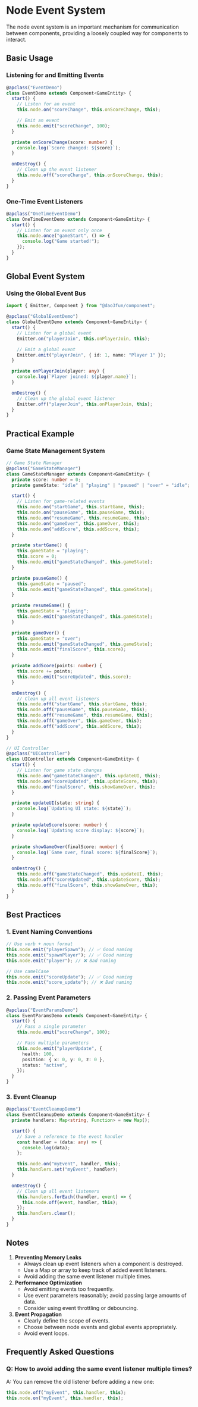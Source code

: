# Node Event System

The node event system is an important mechanism for communication between components, providing a loosely coupled way for components to interact.

## Basic Usage

### Listening for and Emitting Events

```typescript
@apclass("EventDemo")
class EventDemo extends Component<GameEntity> {
  start() {
    // Listen for an event
    this.node.on("scoreChange", this.onScoreChange, this);

    // Emit an event
    this.node.emit("scoreChange", 100);
  }

  private onScoreChange(score: number) {
    console.log(`Score changed: ${score}`);
  }

  onDestroy() {
    // Clean up the event listener
    this.node.off("scoreChange", this.onScoreChange, this);
  }
}
```

### One-Time Event Listeners

```typescript
@apclass("OneTimeEventDemo")
class OneTimeEventDemo extends Component<GameEntity> {
  start() {
    // Listen for an event only once
    this.node.once("gameStart", () => {
      console.log("Game started!");
    });
  }
}
```

## Global Event System

### Using the Global Event Bus

```typescript
import { Emitter, Component } from "@dao3fun/component";

@apclass("GlobalEventDemo")
class GlobalEventDemo extends Component<GameEntity> {
  start() {
    // Listen for a global event
    Emitter.on("playerJoin", this.onPlayerJoin, this);

    // Emit a global event
    Emitter.emit("playerJoin", { id: 1, name: "Player 1" });
  }

  private onPlayerJoin(player: any) {
    console.log(`Player joined: ${player.name}`);
  }

  onDestroy() {
    // Clean up the global event listener
    Emitter.off("playerJoin", this.onPlayerJoin, this);
  }
}
```

## Practical Example

### Game State Management System

```typescript
// Game State Manager
@apclass("GameStateManager")
class GameStateManager extends Component<GameEntity> {
  private score: number = 0;
  private gameState: "idle" | "playing" | "paused" | "over" = "idle";

  start() {
    // Listen for game-related events
    this.node.on("startGame", this.startGame, this);
    this.node.on("pauseGame", this.pauseGame, this);
    this.node.on("resumeGame", this.resumeGame, this);
    this.node.on("gameOver", this.gameOver, this);
    this.node.on("addScore", this.addScore, this);
  }

  private startGame() {
    this.gameState = "playing";
    this.score = 0;
    this.node.emit("gameStateChanged", this.gameState);
  }

  private pauseGame() {
    this.gameState = "paused";
    this.node.emit("gameStateChanged", this.gameState);
  }

  private resumeGame() {
    this.gameState = "playing";
    this.node.emit("gameStateChanged", this.gameState);
  }

  private gameOver() {
    this.gameState = "over";
    this.node.emit("gameStateChanged", this.gameState);
    this.node.emit("finalScore", this.score);
  }

  private addScore(points: number) {
    this.score += points;
    this.node.emit("scoreUpdated", this.score);
  }

  onDestroy() {
    // Clean up all event listeners
    this.node.off("startGame", this.startGame, this);
    this.node.off("pauseGame", this.pauseGame, this);
    this.node.off("resumeGame", this.resumeGame, this);
    this.node.off("gameOver", this.gameOver, this);
    this.node.off("addScore", this.addScore, this);
  }
}

// UI Controller
@apclass("UIController")
class UIController extends Component<GameEntity> {
  start() {
    // Listen for game state changes
    this.node.on("gameStateChanged", this.updateUI, this);
    this.node.on("scoreUpdated", this.updateScore, this);
    this.node.on("finalScore", this.showGameOver, this);
  }

  private updateUI(state: string) {
    console.log(`Updating UI state: ${state}`);
  }

  private updateScore(score: number) {
    console.log(`Updating score display: ${score}`);
  }

  private showGameOver(finalScore: number) {
    console.log(`Game over, final score: ${finalScore}`);
  }

  onDestroy() {
    this.node.off("gameStateChanged", this.updateUI, this);
    this.node.off("scoreUpdated", this.updateScore, this);
    this.node.off("finalScore", this.showGameOver, this);
  }
}
```

## Best Practices

### 1. Event Naming Conventions

```typescript
// Use verb + noun format
this.node.emit("playerSpawn"); // ✅ Good naming
this.node.emit("spawnPlayer"); // ✅ Good naming
this.node.emit("player"); // ❌ Bad naming

// Use camelCase
this.node.emit("scoreUpdate"); // ✅ Good naming
this.node.emit("score_update"); // ❌ Bad naming
```

### 2. Passing Event Parameters

```typescript
@apclass("EventParamsDemo")
class EventParamsDemo extends Component<GameEntity> {
  start() {
    // Pass a single parameter
    this.node.emit("scoreChange", 100);

    // Pass multiple parameters
    this.node.emit("playerUpdate", {
      health: 100,
      position: { x: 0, y: 0, z: 0 },
      status: "active",
    });
  }
}
```

### 3. Event Cleanup

```typescript
@apclass("EventCleanupDemo")
class EventCleanupDemo extends Component<GameEntity> {
  private handlers: Map<string, Function> = new Map();

  start() {
    // Save a reference to the event handler
    const handler = (data: any) => {
      console.log(data);
    };

    this.node.on("myEvent", handler, this);
    this.handlers.set("myEvent", handler);
  }

  onDestroy() {
    // Clean up all event listeners
    this.handlers.forEach((handler, event) => {
      this.node.off(event, handler, this);
    });
    this.handlers.clear();
  }
}
```

## Notes

1.  **Preventing Memory Leaks**
    - Always clean up event listeners when a component is destroyed.
    - Use a Map or array to keep track of added event listeners.
    - Avoid adding the same event listener multiple times.
2.  **Performance Optimization**
    - Avoid emitting events too frequently.
    - Use event parameters reasonably; avoid passing large amounts of data.
    - Consider using event throttling or debouncing.
3.  **Event Propagation**
    - Clearly define the scope of events.
    - Choose between node events and global events appropriately.
    - Avoid event loops.

## Frequently Asked Questions

### Q: How to avoid adding the same event listener multiple times?

A: You can remove the old listener before adding a new one:

```typescript
this.node.off("myEvent", this.handler, this);
this.node.on("myEvent", this.handler, this);
```
